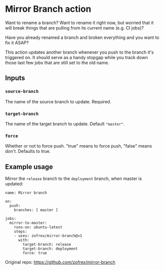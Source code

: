 # Mirror Branch action

Want to rename a branch? Want to rename it right now, but worried that it will break things that are pulling from its current name (e.g. CI jobs)?

Have you already renamed a branch and broken everything and you want to fix it ASAP?

This action updates another branch whenever you push to the branch it's triggered on. It should serve as a handy stopgap while you track down those last few jobs that are still set to the old name.

## Inputs

### `source-branch`

The name of the source branch to update. Required.

### `target-branch`

The name of the target branch to update. Default `"master"`.

### `force`

Whether or not to force push. "true" means to force push, "false" means don't. Defaults to true.

## Example usage

Mirror the `release` branch to the `deployment` branch, when master is updated:

```
name: Mirror branch

on:
  push:
    branches: [ master ]

jobs:
  mirror-to-master:
    runs-on: ubuntu-latest
    steps:
    - uses: zofrex/mirror-branch@v1
      with:
        target-branch: release
        target-branch: deployment
        force: true
```

Original repo: https://github.com/zofrex/mirror-branch
